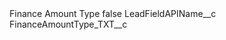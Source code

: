 <?xml version="1.0" encoding="UTF-8"?>
<CustomMetadata xmlns="http://soap.sforce.com/2006/04/metadata" xmlns:xsi="http://www.w3.org/2001/XMLSchema-instance" xmlns:xsd="http://www.w3.org/2001/XMLSchema">
    <label>Finance Amount Type</label>
    <protected>false</protected>
    <values>
        <field>LeadFieldAPIName__c</field>
        <value xsi:type="xsd:string">FinanceAmountType_TXT__c</value>
    </values>
</CustomMetadata>
